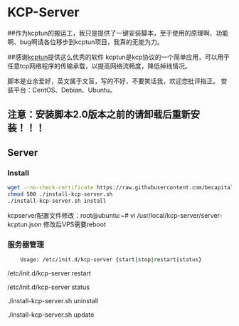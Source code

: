 KCP-Server
===========
##作为kcptun的搬运工，我只是提供了一键安装脚本，至于使用的原理啊、功能啊、bug啊请各位移步到kcptun项目，我真的无能为力。


##感谢[kcptun](https://github.com/xtaci/kcptun)提供这么优秀的软件
kcptun是kcp协议的一个简单应用，可以用于任意tcp网络程序的传输承载，以提高网络流畅度，降低掉线情况。

脚本是业余爱好，英文属于文盲，写的不好，不要笑话我，欢迎您批评指正。
安装平台：CentOS、Debian、Ubuntu。

## 注意：安装脚本2.0版本之前的请卸载后重新安装！！！

Server
------

### Install

```Bash
wget --no-check-certificate https://raw.githubusercontent.com/becapital/kcp-server/master/install-kcp-server.sh -O ./install-kcp-server.sh
chmod 500 ./install-kcp-server.sh
./install-kcp-server.sh install
```
kcpserver配置文件修改：root@ubuntu:~#   vi /usr/local/kcp-server/server-kcptun.json
修改后VPS需要reboot

### 服务器管理
```Bash
    Usage: /etc/init.d/kcp-server {start|stop|restart|status}
```
 /etc/init.d/kcp-server restart
 
 /etc/init.d/kcp-server status

  ./install-kcp-server.sh uninstall

  ./install-kcp-server.sh update
